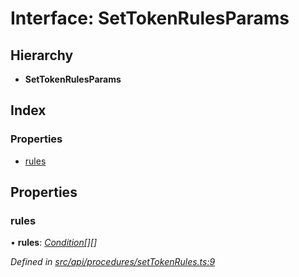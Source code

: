 # Interface: SetTokenRulesParams

## Hierarchy

* **SetTokenRulesParams**

## Index

### Properties

* [rules](settokenrulesparams.md#rules)

## Properties

###  rules

• **rules**: *[Condition](../globals.md#condition)[][]*

*Defined in [src/api/procedures/setTokenRules.ts:9](https://github.com/PolymathNetwork/polymesh-sdk/blob/273f2cb/src/api/procedures/setTokenRules.ts#L9)*
